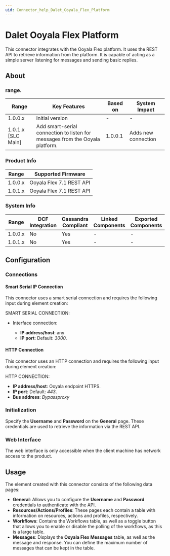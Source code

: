 ```yaml
---
uid: Connector_help_Dalet_Ooyala_Flex_Platform
---
```


# Dalet Ooyala Flex Platform

This connector integrates with the Ooyala Flex platform. It uses the REST API to retrieve information from the platform. It is capable of acting as a simple server listening for messages and sending basic replies.

## About

### range.

| **Range**            | **Key Features**                                                             | **Based on** | **System Impact**   |
|----------------------|------------------------------------------------------------------------------|--------------|---------------------|
| 1.0.0.x              | Initial version                                                              | -            | -                   |
| 1.0.1.x [SLC Main]   | Add smart-serial connection to listen for messages from the Ooyala platform. | 1.0.0.1      | Adds new connection |

### Product Info

| Range     | Supported Firmware       |
|-----------|--------------------------|
| 1.0.0.x   | Ooyala Flex 7.1 REST API |
| 1.0.1.x   | Ooyala Flex 7.1 REST API |

### System Info

| Range     | DCF Integration     | Cassandra Compliant     | Linked Components     | Exported Components     |
|-----------|---------------------|-------------------------|-----------------------|-------------------------|
| 1.0.0.x   | No                  | Yes                     | -                     | -                       |
| 1.0.1.x   | No                  | Yes                     | -                     | -                       |

## Configuration

### Connections

#### Smart Serial IP Connection

This connector uses a smart serial connection and requires the following input during element creation:

SMART SERIAL CONNECTION:

- Interface connection:

  - **IP address/host**: any
  - **IP port**: Default: *3000*.

#### HTTP Connection

This connector uses an HTTP connection and requires the following input during element creation:

HTTP CONNECTION:

- **IP address/host**: Ooyala endpoint HTTPS.
- **IP port**: Default: *443*.
- **Bus address**: *Bypassproxy*

### Initialization

Specify the **Username** and **Password** on the **General** page. These credentials are used to retrieve the information via the REST API.

### Web Interface

The web interface is only accessible when the client machine has network access to the product.

## Usage

The element created with this connector consists of the following data pages:

- **General**: Allows you to configure the **Username** and **Password** credentials to authenticate with the API.
- **Resources/Actions/Profiles**: These pages each contain a table with information on resources, actions and profiles, respectively.
- **Workflows**: Contains the Workflows table, as well as a toggle button that allows you to enable or disable the polling of the workflows, as this is a large table.
- **Messages**: Displays the **Ooyala Flex Messages** table, as well as the message and response. You can define the maximum number of messages that can be kept in the table.
